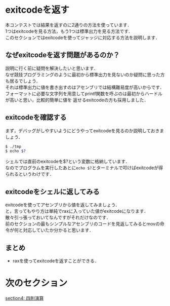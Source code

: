 # exitcodeを返す
本コンテストでは結果を返すのに2通りの方法を使っています．  
1つはexitcodeを見る方法，もう1つは標準出力を見る方法です．  
このセクションではexitcodeを使ってジャッジに対応する方法を説明します．  

## なぜexitcodeを返す問題があるのか？ 
説明に行く前に疑問を解決したいと思います．  
なぜ競技プログラミングのように最初から標準出力を見ないのか疑問に思った方も居るでしょう．  
それは標準出力に値を書き出すのはアセンブリでは結構難易度が高いからです．  
フォーマットに必要な文字列を用意してprintf関数を呼ぶのは最初からハードルが高いと思い，比較的簡単に値を
返せるexitcodeの方も採用しました．

## exitcodeを確認する
まず，デバッグがしやすいようにどうやってexitcodeを見るのか説明しておきましょう．
```sh
$ ./tmp
$ echo $?
```

シェルでは直前のexitcodeを$?という変数に格納しています．  
なのでプログラムを実行したあとに`echo $?`とターミナルで叩けばexitcodeが得られるというわけです．  

## exitcodeをシェルに返してみる  
exitcodeを使ってアセンブリから値を返してみましょう．  
と，言ってもやり方は単純でraxに入っていた値がexitcodeになります．  
散々引っ張っておいてなんですがそれだけなのです．  
前のセクションの最もシンプルなアセンブリのコードを見返してみるとmovの命令が何と対応していたか分かると思います．  

## まとめ
- raxを使ってexitcodeを返すことができる．

# 次のセクション
[section4: 四則演算](/sections/section4_BasicArithmeticOperations.md)

